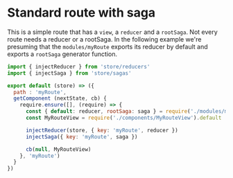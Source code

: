 # Standard route with saga
This is a simple route that has a `view`, a `reducer` and a `rootSaga`. Not every route needs a reducer or a rootSaga. In the following example we're presuming that the `modules/myRoute` exports its reducer by default and exports a `rootSaga` generator function.

```js
import { injectReducer } from 'store/reducers'
import { injectSaga } from 'store/sagas'

export default (store) => ({
  path : 'myRoute',
  getComponent (nextState, cb) {
    require.ensure([], (require) => {
      const { default: reducer, rootSaga: saga } = require('./modules/myRoute')
      const MyRouteView = require('./components/MyRouteView').default

      injectReducer(store, { key: 'myRoute', reducer })
      injectSaga({ key: 'myRoute', saga })

      cb(null, MyRouteView)
    }, 'myRoute')
  }
})
```
